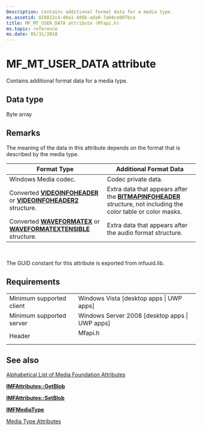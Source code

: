 ```yaml
---
Description: Contains additional format data for a media type.
ms.assetid: 020832c4-40a1-4d8b-ada0-7a04ce097bce
title: MF_MT_USER_DATA attribute (Mfapi.h)
ms.topic: reference
ms.date: 05/31/2018
---
```


# MF\_MT\_USER\_DATA attribute

Contains additional format data for a media type.

## Data type

Byte array

## Remarks

The meaning of the data in this attribute depends on the format that is described by the media type.



| Format Type                                                                                                           | Additional Format Data                                                                                                                    |
|-----------------------------------------------------------------------------------------------------------------------|-------------------------------------------------------------------------------------------------------------------------------------------|
| Windows Media codec.                                                                                                  | Codec private data.                                                                                                                       |
| Converted [**VIDEOINFOHEADER**](/previous-versions/windows/desktop/api/amvideo/ns-amvideo-videoinfoheader) or [**VIDEOINFOHEADER2**](/previous-versions/windows/desktop/api/dvdmedia/ns-dvdmedia-videoinfoheader2) structure.   | Extra data that appears after the [**BITMAPINFOHEADER**](/windows/win32/api/wingdi/ns-wingdi-bitmapinfoheader) structure, not including the color table or color masks. |
| Converted [**WAVEFORMATEX**](/previous-versions/dd757713(v=vs.85)) or [**WAVEFORMATEXTENSIBLE**](/previous-versions/windows/desktop/legacy/dd390971(v=vs.85)) structure. | Extra data that appears after the audio format structure.                                                                                 |



 

The GUID constant for this attribute is exported from mfuuid.lib.

## Requirements



|                                     |                                                                                    |
|-------------------------------------|------------------------------------------------------------------------------------|
| Minimum supported client<br/> | Windows Vista \[desktop apps \| UWP apps\]<br/>                              |
| Minimum supported server<br/> | Windows Server 2008 \[desktop apps \| UWP apps\]<br/>                        |
| Header<br/>                   | <dl> <dt>Mfapi.h</dt> </dl> |



## See also

<dl> <dt>

[Alphabetical List of Media Foundation Attributes](alphabetical-list-of-media-foundation-attributes.md)
</dt> <dt>

[**IMFAttributes::GetBlob**](/windows/desktop/api/mfobjects/nf-mfobjects-imfattributes-getblob)
</dt> <dt>

[**IMFAttributes::SetBlob**](/windows/desktop/api/mfobjects/nf-mfobjects-imfattributes-setblob)
</dt> <dt>

[**IMFMediaType**](/windows/desktop/api/mfobjects/nn-mfobjects-imfmediatype)
</dt> <dt>

[Media Type Attributes](media-type-attributes.md)
</dt> </dl>

 

 